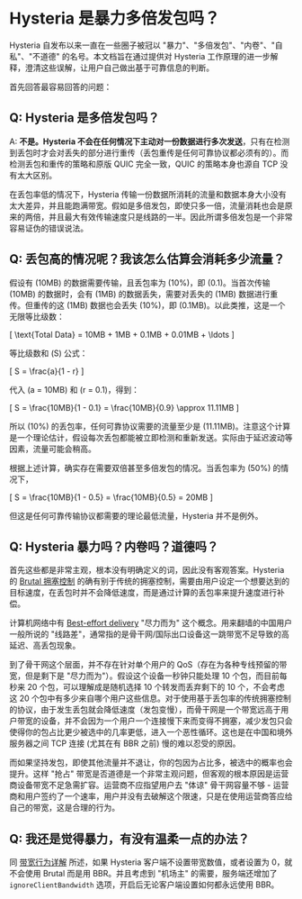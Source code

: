 # Hysteria 是暴力多倍发包吗？

Hysteria 自发布以来一直在一些圈子被冠以 "暴力"、"多倍发包"、"内卷"、"自私"、"不道德" 的名号。本文档旨在通过提供对 Hysteria 工作原理的进一步解释，澄清这些误解，让用户自己做出基于可靠信息的判断。

首先回答最容易回答的问题：

## Q: Hysteria 是多倍发包吗？

A: **不是。Hysteria 不会在任何情况下主动对一份数据进行多次发送**，只有在检测到丢包时才会对丢失的部分进行重传（丢包重传是任何可靠协议都必须有的）。而检测丢包和重传的策略和原版 QUIC 完全一致，QUIC 的策略本身也源自 TCP 没有太大区别。

在丢包率低的情况下，Hysteria 传输一份数据所消耗的流量和数据本身大小没有太大差异，并且能跑满带宽。假如是多倍发包，即使只多一倍，流量消耗也会是原来的两倍，并且最大有效传输速度只是线路的一半。因此所谓多倍发包是一个非常容易证伪的错误说法。

## Q: 丢包高的情况呢？我该怎么估算会消耗多少流量？

假设有 \(10MB\) 的数据需要传输，且丢包率为 \(10\%\)，即 \(0.1\)。当首次传输 \(10MB\) 的数据时，会有 \(1MB\) 的数据丢失，需要对丢失的 \(1MB\) 数据进行重传。但重传的这 \(1MB\) 数据也会丢失 \(10\%\)，即 \(0.1MB\)。以此类推，这是一个无限等比级数：

\[
\text{Total Data} = 10MB + 1MB + 0.1MB + 0.01MB + \ldots
\]

等比级数和 \(S\) 公式：

\[
S = \frac{a}{1 - r}
\]

代入 \(a = 10MB\) 和 \(r = 0.1\)，得到：

\[
S = \frac{10MB}{1 - 0.1} = \frac{10MB}{0.9} \approx 11.11MB
\]

所以 \(10\%\) 的丢包率，任何可靠协议需要的流量至少是 \(11.11MB\)。注意这个计算是一个理论估计，假设每次丢包都能被立即检测和重新发送。实际由于延迟波动等因素，流量可能会稍高。

根据上述计算，确实存在需要双倍甚至多倍发包的情况。当丢包率为 \(50\%\) 的情况下，

\[
S = \frac{10MB}{1 - 0.5} = \frac{10MB}{0.5} = 20MB
\]

但这是任何可靠传输协议都需要的理论最低流量，Hysteria 并不是例外。

## Q: Hysteria 暴力吗？内卷吗？道德吗？

首先这些都是非常主观，根本没有明确定义的词，因此没有客观答案。Hysteria 的 [Brutal 拥塞控制](../advanced/Full-Server-Config.md#_6) 的确有别于传统的拥塞控制，需要由用户设定一个想要达到的目标速度，在丢包时并不会降低速度，而是通过计算的丢包率来提升速度进行补偿。

计算机网络中有 [Best-effort delivery](https://en.wikipedia.org/wiki/Best-effort_delivery) "尽力而为" 这个概念。用来翻墙的中国用户一般所说的 "线路差"，通常指的是骨干网/国际出口设备这一跳带宽不足导致的高延迟、高丢包现象。

到了骨干网这个层面，并不存在针对单个用户的 QoS（存在为各种专线预留的带宽，但是剩下是 "尽力而为"）。假设这个设备一秒钟只能处理 10 个包，而目前每秒来 20 个包，可以理解成是随机选择 10 个转发而丢弃剩下的 10 个，不会考虑这 20 个包中有多少来自哪个用户这些信息。对于使用基于丢包率的传统拥塞控制的协议，由于发生丢包就会降低速度（发包变慢），而骨干网是一个带宽远高于用户带宽的设备，并不会因为一个用户一个连接慢下来而变得不拥塞，减少发包只会使得你的包占比更少被选中的几率更低，进入一个恶性循环。这也是在中国和境外服务器之间 TCP 连接 (尤其在有 BBR 之前) 慢的难以忍受的原因。

而如果坚持发包，即使其他流量并不退让，你的包因为占比多，被选中的概率也会提升。这样 "抢占" 带宽是否道德是一个非常主观问题，但客观的根本原因是运营商设备带宽不足急需扩容。运营商不应指望用户去 "体谅" 骨干网容量不够 - 运营商和用户签约了一个速率，用户并没有去破解这个限速，只是在使用运营商答应给自己的带宽，这是合理的行为。

## Q: 我还是觉得暴力，有没有温柔一点的办法？

同 [带宽行为详解](../advanced/Full-Server-Config.md#_6) 所述，如果 Hysteria 客户端不设置带宽数值，或者设置为 0，就不会使用 Brutal 而是用 BBR。并且考虑到 "机场主" 的需要，服务端还增加了 `ignoreClientBandwidth` 选项，开启后无论客户端设置如何都永远使用 BBR。
